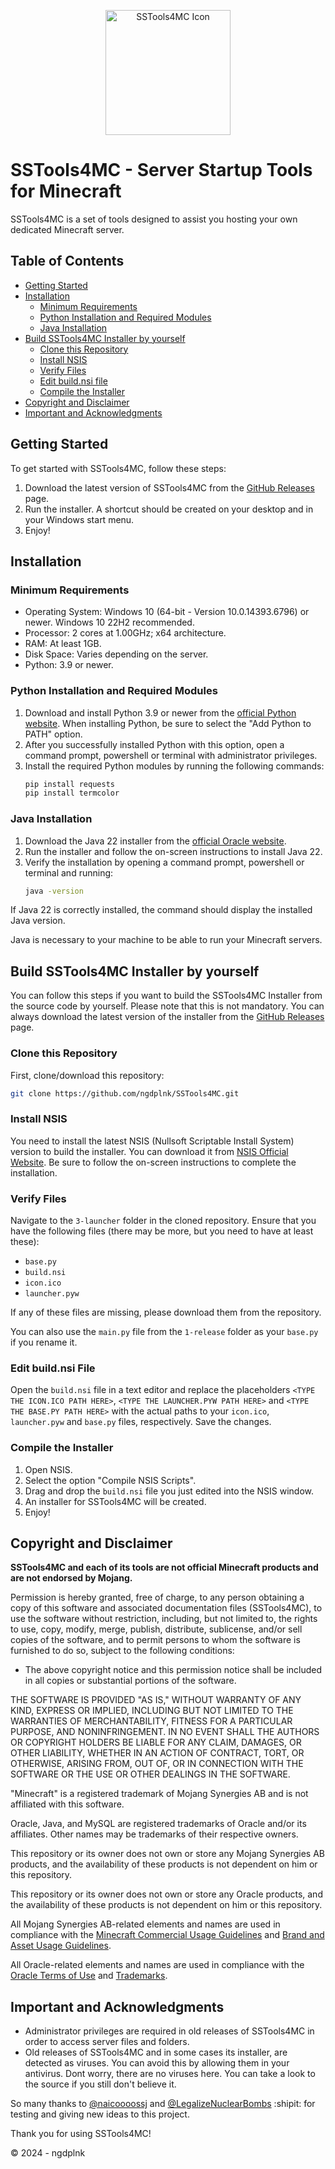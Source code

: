 <p align="center">
  <img src="https://raw.githubusercontent.com/ngdplnk/SSTools4MC/main/3-launcher/icon.png" alt="SSTools4MC Icon" width="200" />
</p>

# SSTools4MC - Server Startup Tools for Minecraft

SSTools4MC is a set of tools designed to assist you hosting your own dedicated Minecraft server.

## Table of Contents
- [Getting Started](#getting-started)
- [Installation](#installation)
  - [Minimum Requirements](#minimum-requirements)
  - [Python Installation and Required Modules](#python-installation-and-required-modules)
  - [Java Installation](#java-installation)
- [Build SSTools4MC Installer by yourself](#build-sstools4mc-installer-by-yourself)
  - [Clone this Repository](#clone-this-repository)
  - [Install NSIS](#install-nsis)
  - [Verify Files](#verify-files)
  - [Edit build.nsi file](#edit-buildnsi-file)
  - [Compile the Installer](#compile-the-installer)
- [Copyright and Disclaimer](#copyright-and-disclaimer)
- [Important and Acknowledgments](#important-and-acknowledgments)

## Getting Started
To get started with SSTools4MC, follow these steps:

1. Download the latest version of SSTools4MC from the [GitHub Releases](https://github.com/ngdplnk/SSTools4MC/releases/latest) page.
2. Run the installer. A shortcut should be created on your desktop and in your Windows start menu.
3. Enjoy!

## Installation
### Minimum Requirements
- Operating System: Windows 10 (64-bit - Version 10.0.14393.6796) or newer. Windows 10 22H2 recommended.
- Processor: 2 cores at 1.00GHz; x64 architecture.
- RAM: At least 1GB.
- Disk Space: Varies depending on the server.
- Python: 3.9 or newer.

### Python Installation and Required Modules
1. Download and install Python 3.9 or newer from the [official Python website](https://www.python.org/downloads/). When installing Python, be sure to select the "Add Python to PATH" option.
2. After you successfully installed Python with this option, open a command prompt, powershell or terminal with administrator privileges.
3. Install the required Python modules by running the following commands:
    ```bash
    pip install requests
    pip install termcolor
    ```

### Java Installation
1. Download the Java 22 installer from the [official Oracle website](https://www.oracle.com/cl/java/technologies/downloads/#jdk22-windows).
2. Run the installer and follow the on-screen instructions to install Java 22.
3. Verify the installation by opening a command prompt, powershell or terminal and running:
    ```bash
    java -version
    ```

If Java 22 is correctly installed, the command should display the installed Java version.

Java is necessary to your machine to be able to run your Minecraft servers.

## Build SSTools4MC Installer by yourself

You can follow this steps if you want to build the SSTools4MC Installer from the source code by yourself.
Please note that this is not mandatory. You can always download the latest version of the installer from the [GitHub Releases](https://github.com/ngdplnk/SSTools4MC/releases/latest) page.

### Clone this Repository

First, clone/download this repository:

```bash
git clone https://github.com/ngdplnk/SSTools4MC.git
```

### Install NSIS

You need to install the latest NSIS (Nullsoft Scriptable Install System) version to build the installer. You can download it from [NSIS Official Website](https://nsis.sourceforge.io/Download). Be sure to follow the on-screen instructions to complete the installation.

### Verify Files

Navigate to the `3-launcher` folder in the cloned repository. Ensure that you have the following files (there may be more, but you need to have at least these):

- `base.py`
- `build.nsi`
- `icon.ico`
- `launcher.pyw`

If any of these files are missing, please download them from the repository.

You can also use the `main.py` file from the `1-release` folder as your `base.py` if you rename it.

### Edit build.nsi File

Open the `build.nsi` file in a text editor and replace the placeholders `<TYPE THE ICON.ICO PATH HERE>`, `<TYPE THE LAUNCHER.PYW PATH HERE>` and `<TYPE THE BASE.PY PATH HERE>` with the actual paths to your `icon.ico`, `launcher.pyw` and `base.py` files, respectively. Save the changes.

### Compile the Installer

1. Open NSIS.
2. Select the option "Compile NSIS Scripts".
3. Drag and drop the `build.nsi` file you just edited into the NSIS window.
4. An installer for SSTools4MC will be created.
5. Enjoy!

## Copyright and Disclaimer
**SSTools4MC and each of its tools are not official Minecraft products and are not endorsed by Mojang.**

Permission is hereby granted, free of charge, to any person obtaining a copy of this software and associated documentation files (SSTools4MC), to use the software without restriction, including, but not limited to, the rights to use, copy, modify, merge, publish, distribute, sublicense, and/or sell copies of the software, and to permit persons to whom the software is furnished to do so, subject to the following conditions:

- The above copyright notice and this permission notice shall be included in all copies or substantial portions of the software.

THE SOFTWARE IS PROVIDED "AS IS," WITHOUT WARRANTY OF ANY KIND, EXPRESS OR IMPLIED, INCLUDING BUT NOT LIMITED TO THE WARRANTIES OF MERCHANTABILITY, FITNESS FOR A PARTICULAR PURPOSE, AND NONINFRINGEMENT. IN NO EVENT SHALL THE AUTHORS OR COPYRIGHT HOLDERS BE LIABLE FOR ANY CLAIM, DAMAGES, OR OTHER LIABILITY, WHETHER IN AN ACTION OF CONTRACT, TORT, OR OTHERWISE, ARISING FROM, OUT OF, OR IN CONNECTION WITH THE SOFTWARE OR THE USE OR OTHER DEALINGS IN THE SOFTWARE.

"Minecraft" is a registered trademark of Mojang Synergies AB and is not affiliated with this software.

Oracle, Java, and MySQL are registered trademarks of Oracle and/or its affiliates. Other names may be trademarks of their respective owners.

This repository or its owner does not own or store any Mojang Synergies AB products, and the availability of these products is not dependent on him or this repository.

This repository or its owner does not own or store any Oracle products, and the availability of these products is not dependent on him or this repository.

All Mojang Synergies AB-related elements and names are used in compliance with the [Minecraft Commercial Usage Guidelines](https://www.minecraft.net/en-us/eula/) and [Brand and Asset Usage Guidelines](https://account.mojang.com/terms?ref=ft#brand).

All Oracle-related elements and names are used in compliance with the [Oracle Terms of Use](https://www.oracle.com/legal/terms.html) and [Trademarks](https://www.oracle.com/legal/trademarks.html).

## Important and Acknowledgments
- Administrator privileges are required in old releases of SSTools4MC in order to access server files and folders.
- Old releases of SSTools4MC and in some cases its installer, are detected as viruses. You can avoid this by allowing them in your antivirus. Dont worry, there are no viruses here. You can take a look to the source if you still don't believe it.

So many thanks to [@naicoooossj](https://github.com/naicoooossj) and [@LegalizeNuclearBombs](https://steamcommunity.com/id/LegalizeNucelarBombs/) :shipit: for testing and giving new ideas to this project.

Thank you for using SSTools4MC!

© 2024 - ngdplnk

